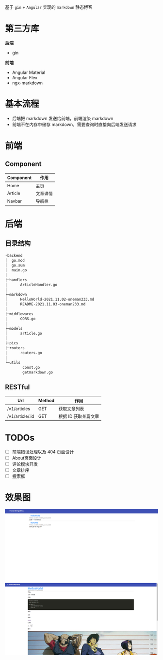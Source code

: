 基于 `gin` + `Angular` 实现的 `markdown` 静态博客

# 第三方库

**后端**

* gin

**前端**

* Angular Material
* Angular Flex
* ngx-markdown

# 基本流程

* 后端把 markdown 发送给前端，前端渲染 markdown
* 前端不在内存中储存 markdown，需要查询时直接向后端发送请求

# 前端

## Component

Component|作用
---|---
Home|主页
Article|文章详情
Navbar|导航栏

# 后端

## 目录结构

```console
-backend
│  go.mod
│  go.sum
│  main.go
│
├─handlers
│      ArticleHandler.go
│
├─markdown
│      HelloWorld-2021.11.02-oneman233.md
│      README-2021.11.03-oneman233.md
│
├─middlewares
│      CORS.go
│
├─models
│      article.go
│
├─pics
├─routers
│      routers.go
│
└─utils
        const.go
        getmarkdown.go
```

## RESTful

Url|Method|作用
---|---|---
/v1/articles|GET|获取文章列表
/v1/article/:id|GET|根据 ID 获取某篇文章

# TODOs

- [ ] 前端错误处理以及 404 页面设计
- [ ] About页面设计
- [ ] 评论模块开发
- [ ] 文章排序
- [ ] 搜索框

# 效果图

![homepage](/results/homepage.png)
![articlepage](/results/articlepage.png)
